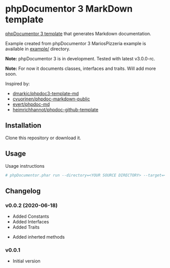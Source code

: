 # phpDocumentor 3 MarkDown template

[phpDocumentor 3 template](https://docs.phpdoc.org/latest/getting-started/changing-the-look-and-feel.html) that generates Markdown documentation.

Example created from phpDocumentor 3 MariosPizzeria example is available in [example/](example/) directory.

**Note:** phpDocumentor 3 is in development. Tested with latest v3.0.0-rc.

**Note:** For now it documents classes, interfaces and traits. Will add more soon.

Inspired by:

* [dmarkic/phpdoc3-template-md](https://github.com/dmarkic/phpdoc3-template-md)
* [cvuorinen/phpdoc-markdown-public](https://github.com/cvuorinen/phpdoc-markdown-public)
* [evert/phpdoc-md](https://github.com/evert/phpdoc-md)
* [heimrichhannot/phpdoc-github-template](https://github.com/heimrichhannot/phpdoc-github-template)

## Installation

Clone this repository or download it.

## Usage

Usage instructions

```bash
# phpDocumentor.phar run --directory=<YOUR SOURCE DIRECTORY> --target=<TARGET DIRECTORY> --template=<PATH TO THIS REPOSITORY/themes/md>
```

## Changelog

### v0.0.2 (2020-06-18)

* Added Constants
* Added Interfaces
* Added Traits
- Added inherted methods

### v0.0.1

* Initial version
